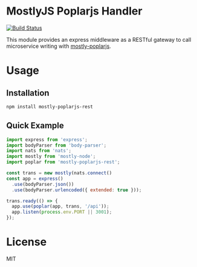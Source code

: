 MostlyJS Poplarjs Handler
=========================

[![Build Status](https://travis-ci.org/mostlyjs/mostly-poplarjs-rest.svg)](https://travis-ci.org/mostlyjs/mostly-poplarjs-rest)

This module provides an express middleware as a RESTful gateway to call microservice writing with [mostly-poplarjs](http://https://github.com/MostlyJS/mostly-poplarjs).

# Usage

## Installation

```bash
npm install mostly-poplarjs-rest
```

## Quick Example

```javascript
import express from 'express';
import bodyParser from 'body-parser';
import nats from 'nats';
import mostly from 'mostly-node';
import poplar from 'mostly-poplarjs-rest';

const trans = new mostly(nats.connect()
const app = express()
  .use(bodyParser.json())
  .use(bodyParser.urlencoded({ extended: true }));

trans.ready(() => {
  app.use(poplar(app, trans, '/api'));
  app.listen(process.env.PORT || 3001);
});

```

# License

MIT